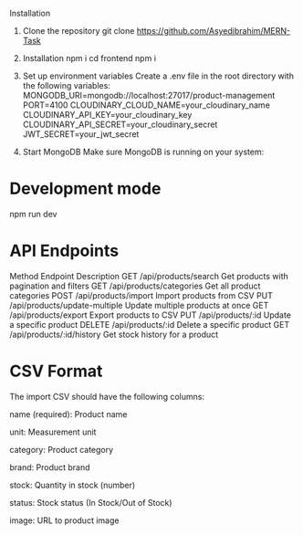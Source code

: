 Installation

1. Clone the repository
git clone https://github.com/Asyedibrahim/MERN-Task

2. Installation
npm i
cd frontend
npm i

3. Set up environment variables
Create a .env file in the root directory with the following variables:
MONGODB_URI=mongodb://localhost:27017/product-management
PORT=4100
CLOUDINARY_CLOUD_NAME=your_cloudinary_name
CLOUDINARY_API_KEY=your_cloudinary_key
CLOUDINARY_API_SECRET=your_cloudinary_secret
JWT_SECRET=your_jwt_secret

4. Start MongoDB
Make sure MongoDB is running on your system:

# Development mode
npm run dev

# API Endpoints
Method	        Endpoint	                    Description
GET	        /api/products/search	            Get products with pagination and filters
GET	        /api/products/categories	        Get all product categories
POST	    /api/products/import	            Import products from CSV
PUT	        /api/products/update-multiple	    Update multiple products at once
GET	        /api/products/export	            Export products to CSV
PUT	        /api/products/:id	                Update a specific product
DELETE	    /api/products/:id	                Delete a specific product
GET	        /api/products/:id/history	        Get stock history for a product

# CSV Format
The import CSV should have the following columns:

name (required): Product name

unit: Measurement unit

category: Product category

brand: Product brand

stock: Quantity in stock (number)

status: Stock status (In Stock/Out of Stock)

image: URL to product image
